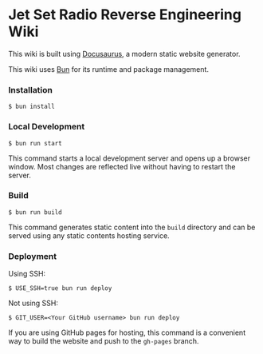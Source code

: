 # Jet Set Radio Reverse Engineering Wiki

This wiki is built using [Docusaurus](https://docusaurus.io/), a modern static website generator.

This wiki uses [Bun](https://bun.sh) for its runtime and package management.

### Installation

```
$ bun install
```

### Local Development

```
$ bun run start
```

This command starts a local development server and opens up a browser window. Most changes are reflected live without having to restart the server.

### Build

```
$ bun run build
```

This command generates static content into the `build` directory and can be served using any static contents hosting service.

### Deployment

Using SSH:

```
$ USE_SSH=true bun run deploy
```

Not using SSH:

```
$ GIT_USER=<Your GitHub username> bun run deploy
```

If you are using GitHub pages for hosting, this command is a convenient way to build the website and push to the `gh-pages` branch.
